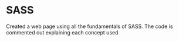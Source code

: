 # SASS # 
Created a web page using all the fundamentals of SASS. The code is commented out explaining each concept used